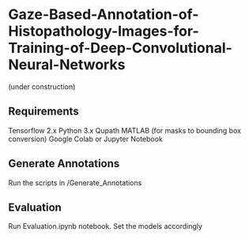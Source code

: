 # Gaze-Based-Annotation-of-Histopathology-Images-for-Training-of-Deep-Convolutional-Neural-Networks
(under construction)

## Requirements
Tensorflow 2.x
Python 3.x
Qupath
MATLAB (for masks to bounding box conversion)
Google Colab or Jupyter Notebook

## Generate Annotations 
Run the scripts in /Generate_Annotations

## Evaluation
Run Evaluation.ipynb notebook. Set the models accordingly
